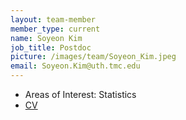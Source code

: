 ```yaml
---
layout: team-member
member_type: current
name: Soyeon Kim
job_title: Postdoc
picture: /images/team/Soyeon_Kim.jpeg
email: Soyeon.Kim@uth.tmc.edu
---
```


- Areas of Interest: Statistics
- [CV](https://www.dropbox.com/s/67g1nv5lpt9yusp/SKimCV_postdoc3.pdf?dl=0)

